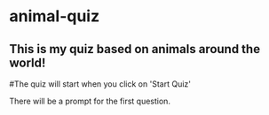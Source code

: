 # animal-quiz
## This is my quiz based on animals around the world!

#The quiz will start when you click on 'Start Quiz'

There will be a prompt for the first question.
